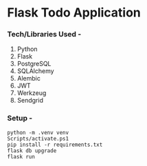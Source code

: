 # Flask Todo Application

### Tech/Libraries Used -
1. Python
2. Flask
3. PostgreSQL
4. SQLAlchemy
5. Alembic
6. JWT
7. Werkzeug
8. Sendgrid

### Setup -
```
python -m .venv venv
Scripts/activate.ps1
pip install -r requirements.txt
flask db upgrade
flask run
```